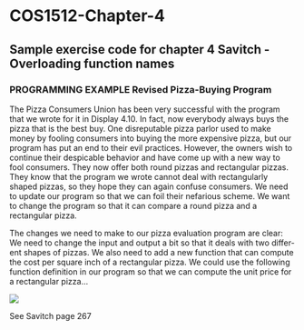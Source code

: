 # COS1512-Chapter-4
## Sample exercise code for chapter 4 Savitch - Overloading function names

### PROGRAMMING EXAMPLE Revised Pizza-Buying Program

The Pizza Consumers Union has been very successful with the program that we wrote for it in Display 4.10. In fact, now everybody always buys the pizza that is the best buy. One disreputable pizza parlor used to make money by fooling consumers into buying the more expensive pizza, but our program has put an end to their evil practices. However, the owners wish to continue their despicable behavior and have come up with a new way to fool consumers. They now offer both round pizzas and rectangular pizzas. They know that the program we wrote cannot deal with rectangularly shaped pizzas, so they hope they can again confuse consumers. We need to update our program so that we can foil their nefarious scheme. We want to change the program so that it can compare a round pizza and a rectangular pizza.

The changes we need to make to our pizza evaluation program are clear: We need to change the input and output a bit so that it deals with two differ- ent shapes of pizzas. We also need to add a new function that can compute the cost per square inch of a rectangular pizza. We could use the following function definition in our program so that we can compute the unit price for a rectangular pizza...

<img src="http://www.cottageinn.com/wp-content/themes/cottageinn/images/big-pizza.jpg" />

See Savitch page 267
